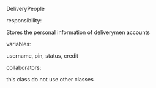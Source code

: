 DeliveryPeople

responsibility:

Stores the personal information of deliverymen accounts

variables:

username, pin, status, credit

collaborators:

this class do not use other classes
